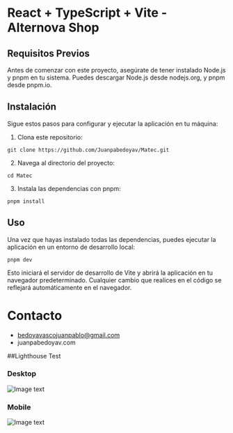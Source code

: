 # React + TypeScript + Vite - Alternova Shop 

## Requisitos Previos
Antes de comenzar con este proyecto, asegúrate de tener instalado Node.js y pnpm en tu sistema. Puedes descargar Node.js desde nodejs.org, y pnpm desde pnpm.io.

## Instalación
Sigue estos pasos para configurar y ejecutar la aplicación en tu máquina:

1. Clona este repositorio:
```
git clone https://github.com/Juanpabedoyav/Matec.git
```
2. Navega al directorio del proyecto:
```
cd Matec
```
3. Instala las dependencias con pnpm:
```
pnpm install
```
## Uso
Una vez que hayas instalado todas las dependencias, puedes ejecutar la aplicación en un entorno de desarrollo local:
```
pnpm dev
```

Esto iniciará el servidor de desarrollo de Vite y abrirá la aplicación en tu navegador predeterminado. Cualquier cambio que realices en el código se reflejará automáticamente en el navegador.

# Contacto
* bedoyavascojuanpablo@gmail.com
* juanpabedoyav.com

##Lighthouse Test
### Desktop
![Image text](https://res.cloudinary.com/dflxhnzgs/image/upload/v1699201464/udna6i7ysyixfbnmxvn2.png)

### Mobile
![Image text](https://res.cloudinary.com/dflxhnzgs/image/upload/v1699201420/s77lawtid74e2vcbxjib.png)
